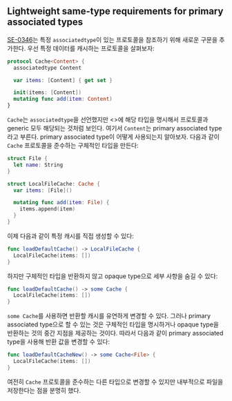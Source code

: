 ## Lightweight same-type requirements for primary associated types

[SE-0346](https://github.com/apple/swift-evolutions/blob/main/proposals/0346-light-weight-same-type-syntax.md)는 특정 `associatedtype`이 있는 프로토콜을 참조하기 위해 새로운 구문을 추가한다. 우선 특정 데이터를 캐시하는 프로토콜을 살펴보자:

```swift
protocol Cache<Content> {
  associatedtype Content

  var items: [Content] { get set }

  init(items: [Content])
  mutating func add(item: Content)
}
```

`Cache`는 `associatedtype`을 선언했지만 <>에 해당 타입을 명시해서 프로토콜과 generic 모두 해당되는 것처럼 보인다. 여기서 `Content`는 primary associated type라고 부른다. primary associated type이 어떻게 사용되는지 알아보자. 다음과 같이 `Cache` 프로토콜을 준수하는 구체적인 타입을 만든다:

```swift
struct File {
  let name: String
}

struct LocalFileCache: Cache {
  var items: [File]()

  mutating func add(item: File) {
    items.append(item)
  }
}
```

이제 다음과 같이 특정 캐시를 직접 생성할 수 있다:

```swift
func loadDefaultCache() -> LocalFileCache {
  LocalFileCache(items: [])
}
```

하지만 구체적인 타입을 반환하지 않고 opaque type으로 세부 사항을 숨길 수 있다:

```swift
func loadDefaultCache() -> some Cache {
  LocalFileCache(items: [])
}
```

`some Cache`를 사용하면 반환할 캐시를 유연하게 변경할 수 있다. 그러나 primary associated type으로 할 수 있는 것은 구체적인 타입을 명시하거나 opaque type을 반환하는 것의 중간 지점을 제공하는 것이다. 따라서 다음과 같이 primary associated type을 사용해 반환 값을 변경할 수 있다:

```swift
func loadDefaultCacheNew() -> some Cache<File> {
  LocalFileCache(items: [])
}
```

여전히 `Cache` 프로토콜을 준수하는 다른 타입으로 변경할 수 있지만 내부적으로 파일을 저장한다는 점을 분명히 했다.

